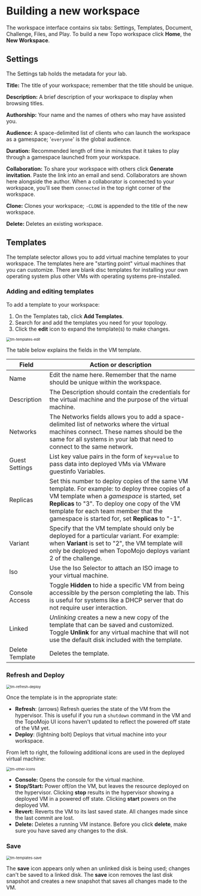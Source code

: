 # Building a new workspace

The workspace interface contains six tabs: Settings, Templates,  Document, Challenge, Files, and Play. To build a new Topo workspace click **Home**, the **New Workspace**.

## Settings

The Settings tab holds the metadata for your lab.

**Title:** The title of your workspace; remember that the title should be unique.

**Description:** A brief description of your workspace to display when browsing titles.

**Authorship:** Your name and the names of others who may have assisted you.

**Audience:** A space-delimited list of clients who can launch the workspace as a gamespace; '`everyone`' is the global audience.

**Duration:** Recommended length of time in minutes that it takes to play through a gamespace launched from your workspace.

**Collaboration:** To share your workspace with others click **Generate invitation**. Paste the link into an email and send. Collaborators are shown here alongside the author. When a collaborator is connected to your workspace, you'll see them `connected` in the top right corner of the workspace.

**Clone:** Clones your workspace; `-CLONE` is appended to the title of the new workspace.

**Delete:** Deletes an existing workspace.

## Templates

The template selector allows you to add virtual machine templates to your workspace. The templates here are "starting point" virtual machines that you can customize. There are blank disc templates for installing your own operating system plus other VMs with operating systems pre-installed.

### Adding and editing templates

To add a template to your workspace:

1.	On the Templates tab, click **Add Templates**.
2.	Search for and add the templates you need for your topology. 
3.	Click the **edit** icon to expand the template(s) to make changes. 

<img src="/img/tm-templates-edit.png" alt="tm-templates-edit" style="zoom: 67%;" />

The table below explains the fields in the VM template.


| Field           | Action or description                                        |
| --------------- | ------------------------------------------------------------ |
| Name            | Edit the name here. Remember that the name should be unique within the workspace. |
| Description     | The Description should contain the credentials for the virtual machine and the purpose of the virtual machine. |
| Networks        | The Networks fields allows you to add a space-delimited list of networks where the virtual machines connect. These names should be the same for all systems in your lab that need to connect to the same network. |
| Guest Settings  | List key value pairs in the form of `key=value` to pass data into deployed VMs via VMware guestinfo Variables. |
| Replicas        | Set this number to deploy copies of the same VM template. For example: to deploy three copies of a VM template when a *gamespace* is started, set **Replicas** to "3". To deploy one copy of the VM template for each team member that the gamespace is started for, set **Replicas** to "-1". |
| Variant         | Specify that the VM template should only be deployed for a particular variant. For example: when **Variant** is set to "2",  the VM template will only be deployed when TopoMojo deploys variant 2 of the challenge. |
| Iso             | Use the Iso Selector to attach an ISO image to your virtual machine. |
| Console Access  | Toggle **Hidden** to hide a specific VM from being accessible by the person completing the lab. This is useful for systems like a DHCP server that do not require user interaction. |
| Linked          | *Unlinking* creates a new a new copy of the template that can be saved and customized. Toggle **Unlink** for any virtual machine that will not use the default disk included with the template. |
| Delete Template | Deletes the template.                                        |

### Refresh and Deploy

<img src="C:\Users\rgreeder\OneDrive - Software Engineering Institute\Desktop\foundry-docs\for tm\img\tm-refresh-deploy.png" alt="tm-refresh-deploy" style="zoom: 67%;" />

Once the template is in the appropriate state:

- **Refresh**: (arrows) Refresh queries the state of the VM from the hypervisor. This is useful if you run a `shutdown` command in the VM and the TopoMojo UI icons haven't updated to reflect the powered off state of the VM yet. 
- **Deploy**: (lightning bolt) Deploys that virtual machine into your workspace. 

From left to right, the following additional icons are used in the deployed virtual machine:

<img src="C:\Users\rgreeder\OneDrive - Software Engineering Institute\Desktop\foundry-docs\for tm\img\tm-other-icons.png" alt="tm-other-icons" style="zoom: 67%;" />

- **Console:** Opens the console for the virtual machine.
- **Stop/Start:** Power off/on the VM, but leaves the resource deployed on the hypervisor. Clicking **stop** results in the hypervisor showing a deployed VM in a powered off state.  Clicking **start** powers on the deployed VM. 
- **Revert:** Reverts the VM to its last saved state. All changes made since the last commit are lost. 
- **Delete:** Deletes a running VM instance. Before you click **delete**, make sure you have saved any changes to the disk.

### Save

<img src="C:\Users\rgreeder\OneDrive - Software Engineering Institute\Desktop\foundry-docs\for tm\img\tm-templates-save.png" alt="tm-templates-save" style="zoom:67%;" />

The **save** icon appears only when an unlinked disk is being used; changes can't be saved to a linked disk. The **save** icon removes the last disk snapshot and creates a new snapshot that saves all changes made to the VM.
